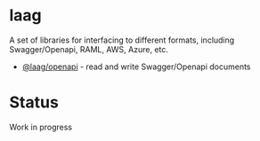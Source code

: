 # laag
A set of libraries for interfacing to different formats, including Swagger/Openapi, RAML, AWS, Azure, etc.
* [@laag/openapi](https://github.com/bschwarz/laag/tree/main/packages/openapi) - read and write Swagger/Openapi documents

# Status
Work in progress
